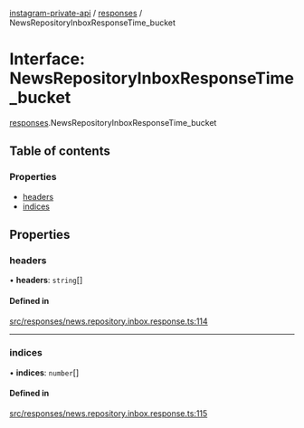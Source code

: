 [instagram-private-api](../../README.md) / [responses](../../modules/responses.md) / NewsRepositoryInboxResponseTime_bucket

# Interface: NewsRepositoryInboxResponseTime\_bucket

[responses](../../modules/responses.md).NewsRepositoryInboxResponseTime_bucket

## Table of contents

### Properties

- [headers](NewsRepositoryInboxResponseTime_bucket.md#headers)
- [indices](NewsRepositoryInboxResponseTime_bucket.md#indices)

## Properties

### headers

• **headers**: `string`[]

#### Defined in

[src/responses/news.repository.inbox.response.ts:114](https://github.com/Nerixyz/instagram-private-api/blob/4971f34/src/responses/news.repository.inbox.response.ts#L114)

___

### indices

• **indices**: `number`[]

#### Defined in

[src/responses/news.repository.inbox.response.ts:115](https://github.com/Nerixyz/instagram-private-api/blob/4971f34/src/responses/news.repository.inbox.response.ts#L115)
